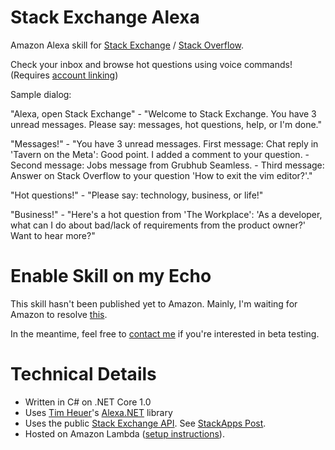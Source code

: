# Stack Exchange Alexa

Amazon Alexa skill for [Stack Exchange](https://stackexchange.com) / [Stack Overflow](https://stackoverflow.com). 

Check your inbox and browse hot questions using voice commands! (Requires [account linking](https://developer.amazon.com/public/solutions/alexa/alexa-skills-kit/docs/linking-an-alexa-user-with-a-user-in-your-system))

Sample dialog:

"Alexa, open Stack Exchange" - "Welcome to Stack Exchange. You have 3 unread messages. Please say: messages, hot questions, help, or I'm done."

"Messages!" - "You have 3 unread messages. First message: Chat reply in 'Tavern on the Meta': Good point. I added a comment to your question. - Second message: Jobs message from Grubhub Seamless. - Third message: Answer on Stack Overflow to your question 
'How to exit the vim editor?'."

"Hot questions!" - "Please say: technology, business, or life!"

"Business!" - "Here's a hot question from 'The Workplace': 'As a developer, what can I do about bad/lack of requirements from the product owner?' Want to hear more?"

# Enable Skill on my Echo

This skill hasn't been published yet to Amazon. Mainly, I'm waiting for Amazon to resolve [this](https://forums.developer.amazon.com/questions/75718/oauth-state-parameter-too-long-can-it-be-shortened.html).

In the meantime, feel free to [contact me](https://twitter.com/Max_Horstmann) if you're interested in beta testing.


# Technical Details

* Written in C# on .NET Core 1.0
* Uses [Tim Heuer](https://twitter.com/timheuer)'s [Alexa.NET](https://www.nuget.org/packages/Alexa.NET) library
* Uses the public [Stack Exchange API](https://api.stackexchange.com). See [StackApps Post](https://stackapps.com/questions/7480).
* Hosted on Amazon Lambda ([setup instructions](https://github.com/MaxHorstmann/StackExchange-Alexa/blob/master/setup.md)).

